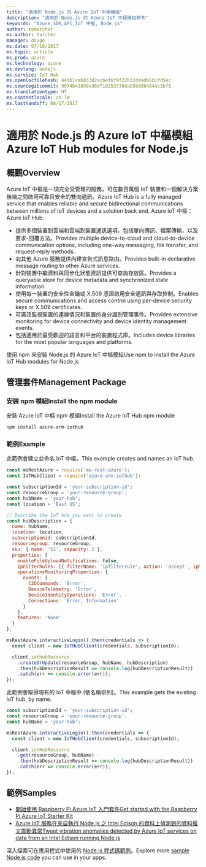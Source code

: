 ```yaml
---
title: "適用於 Node.js 的 Azure IoT 中樞模組"
description: "適用於 Node.js 的 Azure IoT 中樞模組參考"
keywords: "Azure,SDK,API,IoT 中樞, Node.js"
author: tomarcher
ms.author: tarcher
manager: douge
ms.date: 07/18/2017
ms.topic: article
ms.prod: azure
ms.technology: azure
ms.devlang: nodejs
ms.service: IoT Hub
ms.openlocfilehash: 44d01ceb833d2acbef6f9f22b32d4ad66b1fd5ec
ms.sourcegitcommit: 9974b43899e98df10253738dab5b09b484ac1bf5
ms.translationtype: HT
ms.contentlocale: zh-TW
ms.lasthandoff: 08/17/2017
---
```

# <a name="azure-iot-hub-modules-for-nodejs"></a><span data-ttu-id="1b320-104">適用於 Node.js 的 Azure IoT 中樞模組</span><span class="sxs-lookup"><span data-stu-id="1b320-104">Azure IoT Hub modules for Node.js</span></span>

## <a name="overview"></a><span data-ttu-id="1b320-105">概觀</span><span class="sxs-lookup"><span data-stu-id="1b320-105">Overview</span></span>

<span data-ttu-id="1b320-106">Azure IoT 中樞是一項完全受管理的服務，可在數百萬個 IoT 裝置和一個解決方案後端之間啟用可靠且安全的雙向通訊。</span><span class="sxs-lookup"><span data-stu-id="1b320-106">Azure IoT Hub is a fully managed service that enables reliable and secure bidirectional communications between millions of IoT devices and a solution back end.</span></span> <span data-ttu-id="1b320-107">Azure IoT 中樞：</span><span class="sxs-lookup"><span data-stu-id="1b320-107">Azure IoT Hub:</span></span>
- <span data-ttu-id="1b320-108">提供多個裝置到雲端和雲端到裝置通訊選項，包括單向傳訊、檔案傳輸，以及要求-回覆方法。</span><span class="sxs-lookup"><span data-stu-id="1b320-108">Provides multiple device-to-cloud and cloud-to-device communication options, including one-way messaging, file transfer, and request-reply methods.</span></span>
- <span data-ttu-id="1b320-109">向其他 Azure 服務提供內建宣告式訊息路由。</span><span class="sxs-lookup"><span data-stu-id="1b320-109">Provides built-in declarative message routing to other Azure services.</span></span>
- <span data-ttu-id="1b320-110">針對裝置中繼資料與同步化狀態資訊提供可查詢存放區。</span><span class="sxs-lookup"><span data-stu-id="1b320-110">Provides a queryable store for device metadata and synchronized state information.</span></span>
- <span data-ttu-id="1b320-111">使用每一裝置的安全性金鑰或 X.509 憑證啟用安全通訊與存取控制。</span><span class="sxs-lookup"><span data-stu-id="1b320-111">Enables secure communications and access control using per-device security keys or X.509 certificates.</span></span>
- <span data-ttu-id="1b320-112">可廣泛監視裝置的連線情況和裝置的身分識別管理事件。</span><span class="sxs-lookup"><span data-stu-id="1b320-112">Provides extensive monitoring for device connectivity and device identity management events.</span></span>
- <span data-ttu-id="1b320-113">包括適用於最受歡迎的語言和平台的裝置程式庫。</span><span class="sxs-lookup"><span data-stu-id="1b320-113">Includes device libraries for the most popular languages and platforms.</span></span>

<span data-ttu-id="1b320-114">使用 npm 來安裝 Node.js 的 Azure IoT 中樞模組</span><span class="sxs-lookup"><span data-stu-id="1b320-114">Use npm to install the Azure IoT Hub modules for Node.js</span></span>

## <a name="management-package"></a><span data-ttu-id="1b320-115">管理套件</span><span class="sxs-lookup"><span data-stu-id="1b320-115">Management Package</span></span>

### <a name="install-the-npm-module"></a><span data-ttu-id="1b320-116">安裝 npm 模組</span><span class="sxs-lookup"><span data-stu-id="1b320-116">Install the npm module</span></span>

<span data-ttu-id="1b320-117">安裝 Azure IoT 中樞 npm 模組</span><span class="sxs-lookup"><span data-stu-id="1b320-117">Install the Azure IoT Hub npm module</span></span>

```bash
npm install azure-arm-iothub
```

### <a name="example"></a><span data-ttu-id="1b320-118">範例</span><span class="sxs-lookup"><span data-stu-id="1b320-118">Example</span></span>

<span data-ttu-id="1b320-119">此範例會建立並命名 IoT 中樞。</span><span class="sxs-lookup"><span data-stu-id="1b320-119">This example creates and names an IoT hub.</span></span>

```javascript
const msRestAzure = require('ms-rest-azure');
const IoTHubClient = require('azure-arm-iothub');

const subscriptionId = 'your-subscription-id';
const resourceGroup = 'your-resource-group';
const hubName = 'your-hub';
const location = 'East US';

// Describe the IoT hub you want to create
const hubDescription = {
  name: hubName,
  location: location,
  subscriptionid: subscriptionId,
  resourcegroup: resourceGroup,
  sku: { name: 'S1', capacity: 2 },
  properties: {
    enableFileUploadNotifications: false,
    ipFilterRules: [{ filterName: 'ipfilterrule', action: 'accept', ipMask: '0.0.0.0/0' }],
    operationsMonitoringProperties: {
      events: {
        C2DCommands: 'Error',
        DeviceTelemetry: 'Error',
        DeviceIdentityOperations: 'Error',
        Connections: 'Error, Information'
      }
    },
    features: 'None'
  }
};

msRestAzure.interactiveLogin().then(credentials => {
  const client = new IoTHubClient(credentials, subscriptionId);

  client.iotHubResource
    .createOrUpdate(resourceGroup, hubName, hubDescription)
    .then(hubDescriptionResult => console.log(hubDescriptionResult))
    .catch(err => console.error(err));
});
```

<span data-ttu-id="1b320-120">此範例會取得現有的 IoT 中樞中 (依名稱排列)。</span><span class="sxs-lookup"><span data-stu-id="1b320-120">This example gets the existing IoT hub, by name.</span></span>

```javascript
const subscriptionId = 'your-subscription-id';
const resourceGroup = 'your-resource-group';
const hubName = 'your-hub';

msRestAzure.interactiveLogin().then(credentials => {
  const client = new IoTHubClient(credentials, subscriptionId);

  client.iotHubResource
    .get(resourceGroup, hubName)
    .then(hubDescriptionResult => console.log(hubDescriptionResult))
    .catch(err => console.error(err));
});
```

## <a name="samples"></a><span data-ttu-id="1b320-121">範例</span><span class="sxs-lookup"><span data-stu-id="1b320-121">Samples</span></span>

- [<span data-ttu-id="1b320-122">開始使用 Raspberry Pi Azure IoT 入門套件</span><span class="sxs-lookup"><span data-stu-id="1b320-122">Get started with the Raspberry Pi Azure IoT Starter Kit</span></span>](https://azure.microsoft.com/resources/samples/iot-remote-monitoring-node-raspberrypi-getstartedkit/)
- [<span data-ttu-id="1b320-123">Azure IoT 服務在來自執行 Node.js 之 Intel Edison 的資料上偵測到的資料推文震動異常</span><span class="sxs-lookup"><span data-stu-id="1b320-123">Tweet vibration anomalies detected by Azure IoT services on data from an Intel Edison running Node.js</span></span>](https://azure.microsoft.com/resources/samples/iot-hub-nodejs-intel-edison-vibration-anomaly-detection/)

<span data-ttu-id="1b320-124">深入探索可在應用程式中使用的 [Node.js 程式碼範例](https://azure.microsoft.com/resources/samples/?platform=nodejs)。</span><span class="sxs-lookup"><span data-stu-id="1b320-124">Explore more [sample Node.js code](https://azure.microsoft.com/resources/samples/?platform=nodejs) you can use in your apps.</span></span>
